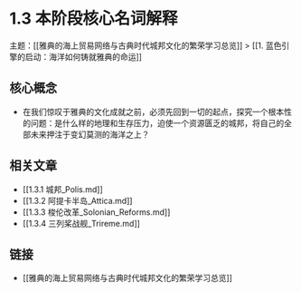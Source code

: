 # 1.3 本阶段核心名词解释

主题：[[雅典的海上贸易网络与古典时代城邦文化的繁荣学习总览]] > [[1. 蓝色引擎的启动：海洋如何铸就雅典的命运]]

## 核心概念

- 在我们惊叹于雅典的文化成就之前，必须先回到一切的起点，探究一个根本性的问题：是什么样的地理和生存压力，迫使一个资源匮乏的城邦，将自己的全部未来押注于变幻莫测的海洋之上？

## 相关文章

- [[1.3.1 城邦_Polis.md]]
- [[1.3.2 阿提卡半岛_Attica.md]]
- [[1.3.3 梭伦改革_Solonian_Reforms.md]]
- [[1.3.4 三列桨战舰_Trireme.md]]

## 链接

- [[雅典的海上贸易网络与古典时代城邦文化的繁荣学习总览]]
